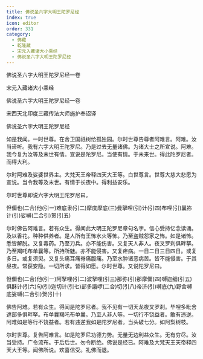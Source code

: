 ```yaml
---
title: 佛说圣六字大明王陀罗尼经
index: true
icon: editor
order: 331
category:
  - 佛藏
  - 乾隆藏
  - 宋元入藏诸大小乘经
  - 佛说圣六字大明王陀罗尼经
---
```


佛说圣六字大明王陀罗尼经一卷  

宋元入藏诸大小乘经  

佛说圣六字大明王陀罗尼经一卷  

宋西天北印度三藏传法大师施护奉诏译  

佛说圣六字大明王陀罗尼经  

如是我闻。一时世尊。在舍卫国祇树给孤独园。尔时世尊告尊者阿难言。阿难。汝当谛听。我有六字大明王陀罗尼。乃是过去无量诸佛。为诸大士之所宣说。阿难。我今复为汝等及末世有情。宣说是陀罗尼。当使有情。于未来世。得此陀罗尼者。而得大利。  

尔时阿难及娑婆世界主。大梵天王帝释四天大王等。白世尊言。世尊大慈大悲愿为宣说。当令我等及末世。有情于长夜中。得利益安乐。  

尔时世尊即说六字大明王陀罗尼曰。  

怛儞也(二合)他(引一)难底隶(引二)摩度摩底(三)曼拏哩(引)计(引四)布哩(引)曩祢计(引)娑嚩(二合引)贺(引五)  

尔时佛告阿难言。若有众生。得闻此大明王陀罗尼章句名字。信心受持忆念读诵。及以香花。种种供养者。是人所有王怖水火等怖。乃至盗贼怨家之怖。如是诸怖。悉皆解脱。又复毒药。乃至刀兵。亦不能伤害。又复天人非人。夜叉罗刹俱畔拏。乃至羯吒布单曩等。所持所魅。亦不能侵害。又复疟病。一日二日三日四日。或复多日。或复须臾。又复头痛耳痛脊痛腹痛。乃至水肿诸恶病苦。皆不能侵害。于其昼夜。常获安隐。一切所求。皆得如愿。尔时世尊。又说陀罗尼曰。  

怛儞也(二合)他(引一)阿拏哩(引二)波拏哩(引三)那弥(引)那摩儞(四)嚩迦细(引五)俱酥计(引六)句(引)迦切计(引七)部多誐啰(二合)切(引八)帝济(引)嚩底(九)野舍嚩底娑嚩(二合引)贺(引十)  

佛告阿难。若有众生。得闻是陀罗尼者。我不见有一切天龙夜叉罗刹。毕哩多毗舍遮部多俱畔拏。布单曩羯吒布单曩。乃至人非人等。一切行不饶益者。敢有违逆。阿难如是等行不饶益者。若有违逆我如是陀罗尼者。当头破七分。如阿梨树枝。  

尔时世尊。复告阿难言。如是陀罗尼功德力势。无量无边利益众生。无有穷尽。汝当受持。广令流布。于后后世。勿令断绝。佛说是经已。阿难及大梵天王天帝释四天大王等。闻佛所说。欢喜信受。礼佛而退。  
